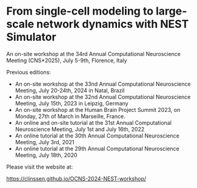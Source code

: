 # From single-cell modeling to large-scale network dynamics with NEST Simulator 

An on-site workshop at the 34rd Annual Computational Neuroscience Meeting (CNS*2025), July 5-9th, Florence, Italy

Previous editions:

- An on-site workshop at the 33nd Annual Computational Neuroscience Meeting, July 20-24th, 2024 in Natal, Brazil
- An on-site workshop at the 32nd Annual Computational Neuroscience Meeting, July 15th, 2023 in Leipzig, Germany
- An on-site workshop at the Human Brain Project Summit 2023, on Monday, 27th of March in Marseille, France.
- An online and on-site tutorial at the 31st Annual Computational Neuroscience Meeting, July 1st and July 16th, 2022
- An online tutorial at the 30th Annual Computational Neuroscience Meeting, July 3rd, 2021
- An online tutorial at the 29th Annual Computational Neuroscience Meeting, July 18th, 2020

Please visit the website at:

https://clinssen.github.io/OCNS-2024-NEST-workshop/
